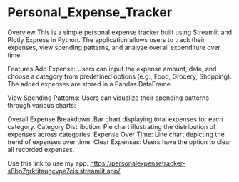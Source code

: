 # Personal_Expense_Tracker
Overview
This is a simple personal expense tracker built using Streamlit and Plotly Express in Python. The application allows users to track their expenses, view spending patterns, and analyze overall expenditure over time.

Features
Add Expense: Users can input the expense amount, date, and choose a category from predefined options (e.g., Food, Grocery, Shopping). The added expenses are stored in a Pandas DataFrame.

View Spending Patterns: Users can visualize their spending patterns through various charts:

Overall Expense Breakdown: Bar chart displaying total expenses for each category.
Category Distribution: Pie chart illustrating the distribution of expenses across categories.
Expense Over Time: Line chart depicting the trend of expenses over time.
Clear Expenses: Users have the option to clear all recorded expenses.



Use this link to use my app.
https://personalexpensetracker-s8bp7grktitaugcvpe7cis.streamlit.app/ 

